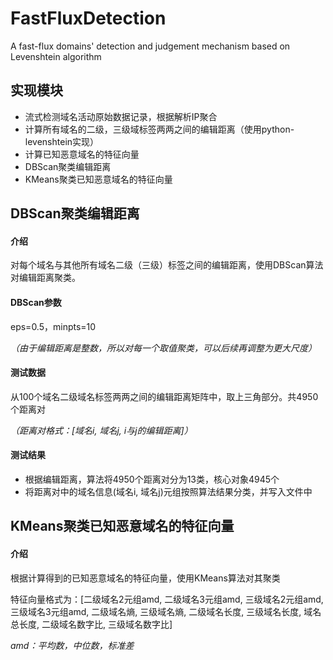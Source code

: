# FastFluxDetection
A fast-flux domains' detection and judgement mechanism based on Levenshtein algorithm

## 实现模块

- 流式检测域名活动原始数据记录，根据解析IP聚合
- 计算所有域名的二级，三级域标签两两之间的编辑距离（使用python-levenshtein实现）
- 计算已知恶意域名的特征向量
- DBScan聚类编辑距离
- KMeans聚类已知恶意域名的特征向量

## DBScan聚类编辑距离

#### 介绍

对每个域名与其他所有域名二级（三级）标签之间的编辑距离，使用DBScan算法对编辑距离聚类。

#### DBScan参数

eps=0.5，minpts=10

*（由于编辑距离是整数，所以对每一个取值聚类，可以后续再调整为更大尺度）*

#### 测试数据

从100个域名二级域名标签两两之间的编辑距离矩阵中，取上三角部分。共4950个距离对

*（距离对格式：[域名i, 域名j, i与j的编辑距离]）*

#### 测试结果

- 根据编辑距离，算法将4950个距离对分为13类，核心对象4945个
- 将距离对中的域名信息(域名i, 域名j)元组按照算法结果分类，并写入文件中

## KMeans聚类已知恶意域名的特征向量

#### 介绍

根据计算得到的已知恶意域名的特征向量，使用KMeans算法对其聚类

特征向量格式为：[二级域名2元组amd, 二级域名3元组amd, 三级域名2元组amd, 三级域名3元组amd, 二级域名熵, 三级域名熵, 二级域名长度, 三级域名长度, 域名总长度, 二级域名数字比, 三级域名数字比]

*amd：平均数，中位数，标准差*